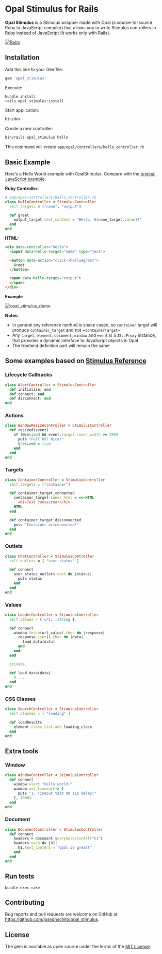 # Opal Stimulus for Rails

**Opal Stimulus** is a Stimulus wrapper made with Opal (a source-to-source Ruby to JavaScript compiler) that allows you to write Stimulus controllers in Ruby instead of JavaScript (It works only with Rails).

[![Ruby](https://github.com/josephschito/opal_stimulus/actions/workflows/main.yml/badge.svg)](https://github.com/josephschito/opal_stimulus/actions/workflows/main.yml)

## Installation

Add this line to your Gemfile:

```ruby
gem 'opal_stimulus'
```

Execute:

```bash
bundle install
rails opal_stimulus:install
```

Start application:

```bash
bin/dev
```

Create a new controller:

```bash
bin/rails opal_stimulus hello
```
This command will create `app/opal/controllers/hello_controller.rb`

## Basic Example

Here's a Hello World example with OpalStimulus. Compare with the [original JavaScript example](https://stimulus.hotwired.dev/#:~:text=%2F%2F%20hello_controller.js%0Aimport%20%7B%20Controller%20%7D%20from%20%22stimulus%22%0A%0Aexport%20default%20class%20extends%20Controller%20%7B%0A%20%20static%20targets%20%3D%20%5B%20%22name%22%2C%20%22output%22%20%5D%0A%0A%20%20greet()%20%7B%0A%20%20%20%20this.outputTarget.textContent%20%3D%0A%20%20%20%20%20%20%60Hello%2C%20%24%7Bthis.nameTarget.value%7D!%60%0A%20%20%7D%0A%7D):

**Ruby Controller:**

```ruby
# app/opal/controllers/hello_controller.rb
class HelloController < StimulusController
  self.targets = ["name", "output"]

  def greet
    output_target.text_content = "Hello, #{name_target.value}!"
  end
end
```

**HTML:**

```html
<div data-controller="hello">
  <input data-hello-target="name" type="text">

  <button data-action="click->hello#greet">
    Greet
  </button>

  <span data-hello-target="output">
  </span>
</div>
```

**Example**

![opal_stimulus_demo](https://github.com/user-attachments/assets/7bfdd60e-731e-4b0d-b8a6-0b4928c86e04)


**Notes:**

- In general any reference method is snake cased, so `container` target will produce `container_target` and not ~`containerTarget`~
- Any `target`, `element`, `document`, `window` and `event` is a `JS::Proxy` instance, that provides a dynamic interface to JavaScript objects in Opal
- The frontend definition part will remain the same


## Some examples based on [Stimulus Reference](https://stimulus.hotwired.dev/reference/controllers)

### Lifecycle Callbacks
```ruby
class AlertController < StimulusController
  def initialize; end
  def connect; end
  def disconnect; end
end
```

### Actions
```ruby
class WindowResizeController < StimulusController
  def resized(event)
    if !@resized && event.target.inner_width >= 1080
      puts "Full HD? Nice!"
      @resized = true
    end
  end
end
```

### Targets
```ruby
class ContainerController < StimulusController
  self.targets = ["container"]

  def container_target_connected
    container_target.inner_html = <<~HTML
      <h1>Test connected!</h1>
    HTML
  end

  def container_target_disconnected
    puts "Container disconnected!"
  end
end
```

### Outlets
```ruby
class ChatController < StimulusController
  self.outlets = [ "user-status" ]

  def connect
    user_status_outlets.each do |status|
      puts status
    end
  end
end
```

### Values
```ruby
class LoaderController < StimulusController
  self.values = { url: :string }

  def connect
    window.fetch(url_value).then do |response|
      response.json().then do |data|
        load_data(data)
      end
    end
  end

  private

  def load_data(data)
    # ...
  end
end
```

### CSS Classes
```ruby
class SearchController < StimulusController
  self.classes = [ "loading" ]

  def loadResults
    element.class_list.add loading_class
  end
end
```

## Extra tools
### Window
```ruby
class WindowController < StimulusController
  def connect
    window.alert "Hello world!"
    window.set_timeout(-> {
      puts "1. Timeout test OK (1s delay)"
    }, 1000)
  end
end
```

### Document
```ruby
class DocumentController < StimulusController
  def connect
    headers = document.querySelectorAll("h1")
    headers.each do |h1|
      h1.text_content = "Opal is great!"
    end
  end
end
```

## Run tests
`bundle exec rake`

## Contributing

Bug reports and pull requests are welcome on GitHub at https://github.com/josephschito/opal_stimulus.

## License

The gem is available as open source under the terms of the [MIT License](https://opensource.org/licenses/MIT).
